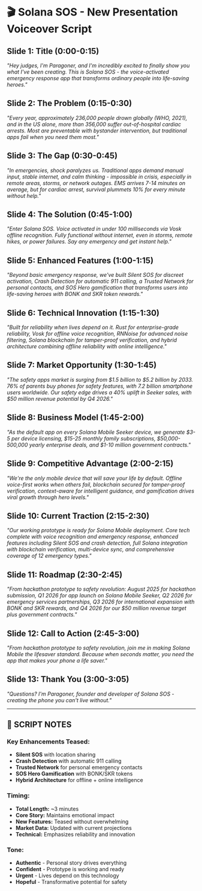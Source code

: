 # 🎬 Solana SOS - New Presentation Voiceover Script

## Slide 1: Title (0:00-0:15)
*"Hey judges, I'm Paragoner, and I'm incredibly excited to finally show you what I've been creating. This is Solana SOS - the voice-activated emergency response app that transforms ordinary people into life-saving heroes."*

## Slide 2: The Problem (0:15-0:30)
*"Every year, approximately 236,000 people drown globally (WHO, 2021), and in the US alone, more than 356,000 suffer out-of-hospital cardiac arrests. Most are preventable with bystander intervention, but traditional apps fail when you need them most."*

## Slide 3: The Gap (0:30-0:45)
*"In emergencies, shock paralyzes us. Traditional apps demand manual input, stable internet, and calm thinking - impossible in crisis, especially in remote areas, storms, or network outages. EMS arrives 7-14 minutes on average, but for cardiac arrest, survival plummets 10% for every minute without help."*

## Slide 4: The Solution (0:45-1:00)
*"Enter Solana SOS. Voice activated in under 100 milliseconds via Vosk offline recognition. Fully functional without internet, even in storms, remote hikes, or power failures. Say any emergency and get instant help."*

## Slide 5: Enhanced Features (1:00-1:15)
*"Beyond basic emergency response, we've built Silent SOS for discreet activation, Crash Detection for automatic 911 calling, a Trusted Network for personal contacts, and SOS Hero gamification that transforms users into life-saving heroes with BONK and SKR token rewards."*

## Slide 6: Technical Innovation (1:15-1:30)
*"Built for reliability when lives depend on it. Rust for enterprise-grade reliability, Vosk for offline voice recognition, RNNoise for advanced noise filtering, Solana blockchain for tamper-proof verification, and hybrid architecture combining offline reliability with online intelligence."*

## Slide 7: Market Opportunity (1:30-1:45)
*"The safety apps market is surging from $1.5 billion to $5.2 billion by 2033. 76% of parents buy phones for safety features, with 7.2 billion smartphone users worldwide. Our safety edge drives a 40% uplift in Seeker sales, with $50 million revenue potential by Q4 2026."*

## Slide 8: Business Model (1:45-2:00)
*"As the default app on every Solana Mobile Seeker device, we generate $3-5 per device licensing, $15-25 monthly family subscriptions, $50,000-500,000 yearly enterprise deals, and $1-10 million government contracts."*

## Slide 9: Competitive Advantage (2:00-2:15)
*"We're the only mobile device that will save your life by default. Offline voice-first works when others fail, blockchain secured for tamper-proof verification, context-aware for intelligent guidance, and gamification drives viral growth through hero levels."*

## Slide 10: Current Traction (2:15-2:30)
*"Our working prototype is ready for Solana Mobile deployment. Core tech complete with voice recognition and emergency response, enhanced features including Silent SOS and crash detection, full Solana integration with blockchain verification, multi-device sync, and comprehensive coverage of 12 emergency types."*

## Slide 11: Roadmap (2:30-2:45)
*"From hackathon prototype to safety revolution: August 2025 for hackathon submission, Q1 2026 for app launch on Solana Mobile Seeker, Q2 2026 for emergency services partnerships, Q3 2026 for international expansion with BONK and SKR rewards, and Q4 2026 for our $50 million revenue target plus government contracts."*

## Slide 12: Call to Action (2:45-3:00)
*"From hackathon prototype to safety revolution, join me in making Solana Mobile the lifesaver standard. Because when seconds matter, you need the app that makes your phone a life saver."*

## Slide 13: Thank You (3:00-3:05)
*"Questions? I'm Paragoner, founder and developer of Solana SOS - creating the phone you can't live without."*

---

## 🎯 **SCRIPT NOTES**

### **Key Enhancements Teased:**
- **Silent SOS** with location sharing
- **Crash Detection** with automatic 911 calling
- **Trusted Network** for personal emergency contacts
- **SOS Hero Gamification** with BONK/SKR tokens
- **Hybrid Architecture** for offline + online intelligence

### **Timing:**
- **Total Length:** ~3 minutes
- **Core Story:** Maintains emotional impact
- **New Features:** Teased without overwhelming
- **Market Data:** Updated with current projections
- **Technical:** Emphasizes reliability and innovation

### **Tone:**
- **Authentic** - Personal story drives everything
- **Confident** - Prototype is working and ready
- **Urgent** - Lives depend on this technology
- **Hopeful** - Transformative potential for safety 